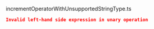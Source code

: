 incrementOperatorWithUnsupportedStringType.ts
```json
Invalid left-hand side expression in unary operation
```
